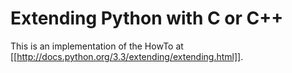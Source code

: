 Extending Python with C or C++
==============================

This is an implementation of the HowTo at [[http://docs.python.org/3.3/extending/extending.html]].
